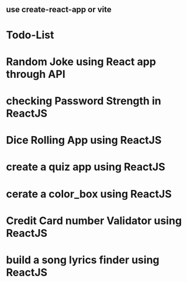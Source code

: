 ## use create-react-app or vite
# Todo-List
# Random Joke using React app through API
# checking Password Strength in ReactJS
# Dice Rolling App using ReactJS
# create a quiz app using ReactJS
# cerate a color_box using ReactJS
# Credit Card number Validator using ReactJS
# build a song lyrics finder using ReactJS
